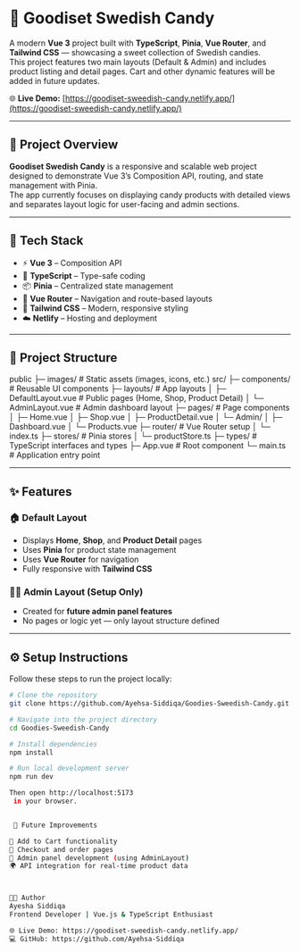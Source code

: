 # 🍭 Goodiset Swedish Candy

A modern **Vue 3** project built with **TypeScript**, **Pinia**, **Vue Router**, and **Tailwind CSS** — showcasing a sweet collection of Swedish candies.  
This project features two main layouts (Default & Admin) and includes product listing and detail pages. Cart and other dynamic features will be added in future updates.

🌐 **Live Demo:** [https://goodiset-sweedish-candy.netlify.app/](https://goodiset-sweedish-candy.netlify.app/)

---

## 📖 Project Overview

**Goodiset Swedish Candy** is a responsive and scalable web project designed to demonstrate Vue 3’s Composition API, routing, and state management with Pinia.  
The app currently focuses on displaying candy products with detailed views and separates layout logic for user-facing and admin sections.

---

## 🧩 Tech Stack

- ⚡ **Vue 3** – Composition API  
- 🧠 **TypeScript** – Type-safe coding  
- 📦 **Pinia** – Centralized state management  
- 🧭 **Vue Router** – Navigation and route-based layouts  
- 🎨 **Tailwind CSS** – Modern, responsive styling  
- ☁️ **Netlify** – Hosting and deployment  

---

## 🧱 Project Structure

public
├─ images/ # Static assets (images, icons, etc.)
src/
├─ components/ # Reusable UI components
├─ layouts/ # App layouts
│ ├─ DefaultLayout.vue # Public pages (Home, Shop, Product Detail)
│ └─ AdminLayout.vue # Admin dashboard layout
├─ pages/ # Page components
│ ├─ Home.vue
│ ├─ Shop.vue
│ ├─ ProductDetail.vue
│ └─ Admin/
│ ├─ Dashboard.vue
│ └─ Products.vue
├─ router/ # Vue Router setup
│ └─ index.ts
├─ stores/ # Pinia stores
│ └─ productStore.ts
├─ types/ # TypeScript interfaces and types
├─ App.vue # Root component
└─ main.ts # Application entry point



---

## ✨ Features

### 🏠 Default Layout
- Displays **Home**, **Shop**, and **Product Detail** pages  
- Uses **Pinia** for product state management  
- Uses **Vue Router** for navigation  
- Fully responsive with **Tailwind CSS**

### 🧑‍💼 Admin Layout (Setup Only)
- Created for **future admin panel features**
- No pages or logic yet — only layout structure defined  

---

## ⚙️ Setup Instructions

Follow these steps to run the project locally:

```bash
# Clone the repository
git clone https://github.com/Ayehsa-Siddiqa/Goodies-Sweedish-Candy.git

# Navigate into the project directory
cd Goodies-Sweedish-Candy

# Install dependencies
npm install

# Run local development server
npm run dev

Then open http://localhost:5173
 in your browser.


 🧠 Future Improvements

🛒 Add to Cart functionality
🧾 Checkout and order pages
🔐 Admin panel development (using AdminLayout)
🌍 API integration for real-time product data



👩‍💻 Author
Ayesha Siddiqa
Frontend Developer | Vue.js & TypeScript Enthusiast

🌐 Live Demo: https://goodiset-sweedish-candy.netlify.app/
💻 GitHub: https://github.com/Ayehsa-Siddiqa
